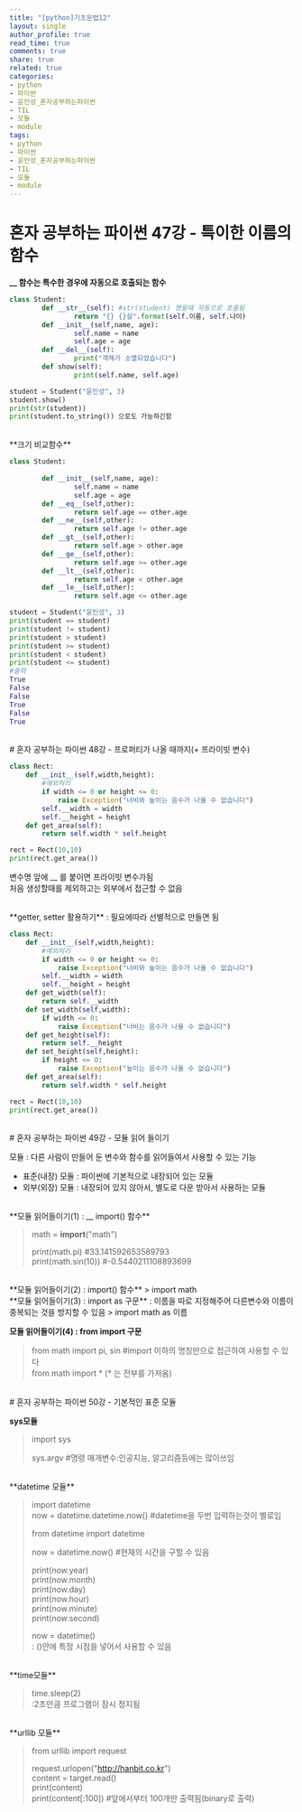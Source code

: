 ```yaml
---
title: "[python]기초문법12"
layout: single
author_profile: true
read_time: true
comments: true
share: true
related: true
categories:
- python
- 파이썬
- 윤인성_혼자공부하는파이썬
- TIL
- 모듈
- module
tags:
- python
- 파이썬
- 윤인성_혼자공부하는파이썬
- TIL
- 모듈
- module
---
```


# 혼자 공부하는 파이썬 47강 - 특이한 이름의 함수

**__ 함수는 특수한 경우에 자동으로 호출되는 함수**

```python
class Student:
        def __str__(self): #str(student) 했을때 자동으로 호출됨
                return "{} {}살".format(self.이름, self.나이)
        def __init__(self,name, age): 
                self.name = name
                self.age = age
        def __del__(self):
                print("객체가 소멸되었습니다")
        def show(self):
                print(self.name, self.age)

student = Student("윤인성", 3)
student.show()
print(str(student))
print(student.to_string()) 으로도 가능하긴함
```

<br/>
**크기 비교함수**

```python
class Student:
        
        def __init__(self,name, age): 
                self.name = name
                self.age = age
        def __eq__(self,other):
                return self.age == other.age
        def __ne__(self,other):
                return self.age != other.age
        def __gt__(self,other):
                return self.age > other.age
        def __ge__(self,other):
                return self.age >= other.age
        def __lt__(self,other):
                return self.age < other.age
        def __le__(self,other):
                return self.age <= other.age

student = Student("윤인성", 3)
print(student == student)
print(student != student)
print(student > student)
print(student >= student)
print(student < student)
print(student <= student)
#출력
True
False
False
True
False
True
```
<br/>
# 혼자 공부하는 파이썬 48강 - 프로퍼티가 나올 때까지(+ 프라이빗 변수)

```python
class Rect:
    def __init__(self,width,height):
        #예외처리
        if width <= 0 or height <= 0:
            raise Exception("너비와 높이는 음수가 나올 수 없습니다")
        self.__width = width
        self.__height = height
    def get_area(self):
        return self.width * self.height

rect = Rect(10,10)
print(rect.get_area())
```

변수명 앞에 __ 를 붙이면 프라이빗 변수가됨   
처음 생성할때를 제외하고는 외부에서 접근할 수 없음   

<br/>
**getter, setter 활용하기**   
: 필요에따라 선별적으로 만들면 됨   

```python
class Rect:
    def __init__(self,width,height):
        #예외처리
        if width <= 0 or height <= 0:
            raise Exception("너비와 높이는 음수가 나올 수 없습니다")
        self.__width = width
        self.__height = height
    def get_width(self):
        return self.__width
    def set_width(self,width):
        if width <= 0:
            raise Exception("너비는 음수가 나올 수 없습니다")
    def get_height(self):
        return self.__height
    def set_height(self,height):
        if height <= 0:
            raise Exception("높이는 음수가 나올 수 없습니다")
    def get_area(self):
        return self.width * self.height

rect = Rect(10,10)
print(rect.get_area())
```

<br/>
# 혼자 공부하는 파이썬 49강 - 모듈 읽어 들이기

모듈 : 다른 사람이 만들어 둔 변수와 함수를 읽어들여서 사용할 수 있는 기능   
   
*  표준(내장) 모듈 :  파이썬에 기본적으로 내장되어 있는 모듈
*  외부(외장) 모듈 :  내장되어 있지 않아서, 별도로 다운 받아서 사용하는 모듈
<br/>
**모듈 읽어들이기(1) : __ import() 함수**   

> math = __import__("math")   
> 
> print(math.pi) #33.141592653589793   
> print(math.sin(10)) #-0.5440211108893699   

<br/>
**모듈 읽어들이기(2) :  import() 함수**   
> import math   

<br/>
**모듈 읽어들이기(3) :  import as 구문**   
: 이름을 따로 지정해주어 다른변수와 이름이 중복되는 것을 방지할 수 있음   
> import math as 이름   

**모듈 읽어들이기(4) :  from import 구문**   

> from math import pi, sin  #import 이하의 명칭만으로 접근하여 사용할 수 있다   
> from math import * (* 는 전부를 가져옴)   
 <br/>
# 혼자 공부하는 파이썬 50강 - 기본적인 표준 모듈

**sys모듈**   
> import sys   
> 
> sys.argv #명령 매개변수:인공지능, 알고리즘등에는 많이쓰임   

<br/>
**datetime 모듈**   

> import datetime   
> now = datetime.datetime.now() #datetime을 두번 입력하는것이 별로임   
>    
> from datetime import datetime   
>    
> now = datetime.now() #현재의 시간을 구할 수 있음   
>    
> print(now.year)   
> print(now.month)   
> print(now.day)   
> print(now.hour)   
> print(now.minute)   
> print(now.second)   
>    
> now = datetime()   
> : ()안에 특정 시점을 넣어서 사용할 수 있음   

<br/>
**time모듈**

> time.sleep(2)   
> :2초만큼 프로그램이 잠시 정지됨   

<br/>
**urllib 모듈**   

> from urllib import request   
>    
> request.urlopen("http://hanbit.co.kr")   
> content = target.read()   
> print(content)   
> print(content[:100]) #앞에서부터 100개만 출력됨(binary로 출력)